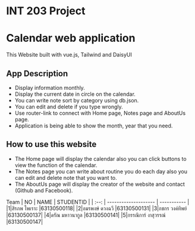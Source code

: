 # INT 203 Project

# Calendar web application 
This Website built with vue.js, Tailwind and DaisyUI 
## App Description
- Display information monthly.
- Display the current date in circle on the calendar.
- You can write note sort by category using db.json.
- You can edit and delete if you type wrongly.
- Use router-link to connect with Home page, Notes page and AboutUs page.
- Application is being able to show the month, year that you need.


## How to use this website
- The Home page will display the calendar also you can click buttons to view the function of the calendar.
- The Notes page you can write about routine you do each day also you can edit and delete note that you want to.
- The AboutUs page will display the creator of the website and contact (Github and Facebook).
	
Team 
| NO   | NAME                 | STUDENTID   |
| :--: | -------------------- | ----------- |
|1|สิรภพ ไพเราะ   |63130500118| 
|2|อมรพงษ์ ดวงฉวี  |63130500131|
|3|กชกร วงค์ทิพย์   |63130500137|
|4|ดรัณ มหาวนากูล  |63130500141|
|5|กรรณิการ์ งาสุวรรณ์ |63130500147|


